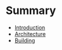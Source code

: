 # Summary

* [Introduction](documentation/Introduction.md)
* [Architecture](documentation/Architecture.md)
* [Building](documentation/Building.md)

